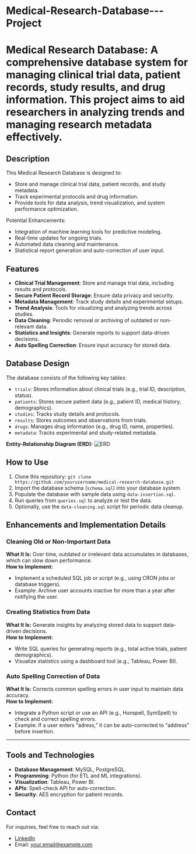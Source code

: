 # Medical-Research-Database---Project
# Medical Research Database: A comprehensive database system for managing clinical trial data, patient records, study results, and drug information. This project aims to aid researchers in analyzing trends and managing research metadata effectively.
## Description
This Medical Research Database is designed to:
- Store and manage clinical trial data, patient records, and study metadata.
- Track experimental protocols and drug information.
- Provide tools for data analysis, trend visualization, and system performance optimization.

Potential Enhancements:
- Integration of machine learning tools for predictive modeling.
- Real-time updates for ongoing trials.
- Automated data cleaning and maintenance.
- Statistical report generation and auto-correction of user input.
## Features
- **Clinical Trial Management**: Store and manage trial data, including results and protocols.
- **Secure Patient Record Storage**: Ensure data privacy and security.
- **Metadata Management**: Track study details and experimental setups.
- **Trend Analysis**: Tools for visualizing and analyzing trends across studies.
- **Data Cleaning**: Periodic removal or archiving of outdated or non-relevant data.
- **Statistics and Insights**: Generate reports to support data-driven decisions.
- **Auto Spelling Correction**: Ensure input accuracy for stored data.

## Database Design
The database consists of the following key tables:
- `trials`: Stores information about clinical trials (e.g., trial ID, description, status).
- `patients`: Stores secure patient data (e.g., patient ID, medical history, demographics).
- `studies`: Tracks study details and protocols.
- `results`: Stores outcomes and observations from trials.
- `drugs`: Manages drug information (e.g., drug ID, name, properties).
- `metadata`: Tracks experimental and study-related metadata.

**Entity-Relationship Diagram (ERD):**
![ERD](ERD.png) <!-- Add an actual ERD image file here -->

## How to Use
1. Clone this repository: `git clone https://github.com/yourusername/medical-research-database.git`
2. Import the database schema (`schema.sql`) into your database system.
3. Populate the database with sample data using `data-insertion.sql`.
4. Run queries from `queries.sql` to analyze or test the data.
5. Optionally, use the `data-cleaning.sql` script for periodic data cleanup.

## Enhancements and Implementation Details

### Cleaning Old or Non-Important Data
**What It Is:** Over time, outdated or irrelevant data accumulates in databases, which can slow down performance.  
**How to Implement:** 
- Implement a scheduled SQL job or script (e.g., using CRON jobs or database triggers).
- Example: Archive user accounts inactive for more than a year after notifying the user.

### Creating Statistics from Data
**What It Is:** Generate insights by analyzing stored data to support data-driven decisions.  
**How to Implement:** 
- Write SQL queries for generating reports (e.g., total active trials, patient demographics).
- Visualize statistics using a dashboard tool (e.g., Tableau, Power BI).

### Auto Spelling Correction of Data
**What It Is:** Corrects common spelling errors in user input to maintain data accuracy.  
**How to Implement:** 
- Integrate a Python script or use an API (e.g., Hunspell, SymSpell) to check and correct spelling errors.
- Example: If a user enters “adress,” it can be auto-corrected to “address” before insertion.

---

## Tools and Technologies
- **Database Management**: MySQL, PostgreSQL.
- **Programming**: Python (for ETL and ML integrations).
- **Visualization**: Tableau, Power BI.
- **APIs**: Spell-check API for auto-correction.
- **Security**: AES encryption for patient records.

## Contact
For inquiries, feel free to reach out via:
- [LinkedIn](https://linkedin.com/in/yourprofile)
- Email: your.email@example.com

